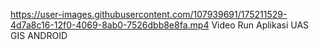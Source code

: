 https://user-images.githubusercontent.com/107939691/175211529-4d7a8c16-12f0-4069-8ab0-7526dbb8e8fa.mp4
Video Run Aplikasi UAS GIS ANDROID
